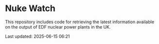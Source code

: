 # Nuke Watch

This repository includes code for retrieving the latest information available on the output of EDF nuclear power plants in the UK.

Last updated: 2025-06-15 06:21